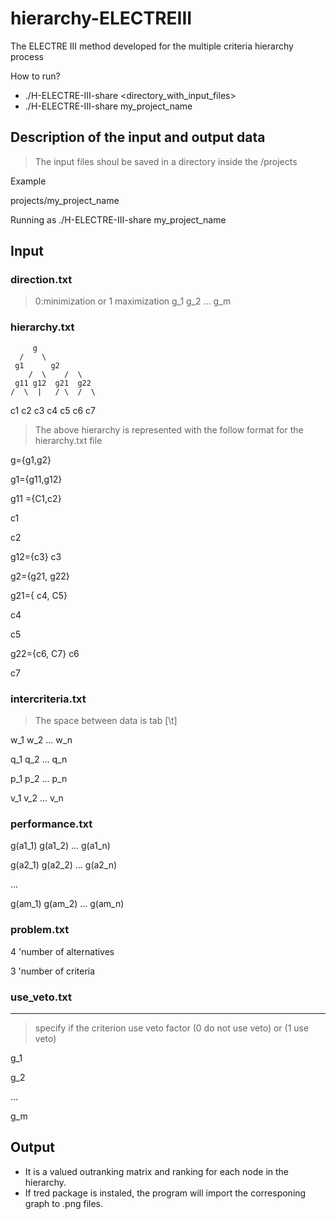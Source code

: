 
# hierarchy-ELECTREIII
The ELECTRE III method developed for the multiple criteria hierarchy process

How to run?
- ./H-ELECTRE-III-share <directory_with_input_files>
- ./H-ELECTRE-III-share my_project_name


## Description of the input and output data

> The input files shoul be saved in a directory inside the /projects

Example

projects/my_project_name

Running as
./H-ELECTRE-III-share my_project_name

## Input 

### direction.txt
> 0:minimization or 1 maximization
g_1
g_2
...
g_m


### hierarchy.txt

	     g
	  /    \
	 g1      g2
        /  \    /  \
     g11 g12  g21  g22
    /  \  |   / \  /  \
   c1 c2 c3  c4 c5 c6  c7

> The above hierarchy is represented with the follow format for the hierarchy.txt file

g={g1,g2}

g1={g11,g12}

g11 ={C1,c2}

c1

c2

g12={c3}
c3 

g2={g21, g22}

g21={ c4, C5}

c4 

c5 

g22={c6, C7}
c6 

c7 



### intercriteria.txt
> The space between data is tab [\t]

w_1 w_2 ... w_n

q_1 q_2 ... q_n

p_1 p_2 ... p_n

v_1 v_2 ... v_n



### performance.txt

g(a1_1) g(a1_2) ... g(a1_n)

g(a2_1) g(a2_2) ... g(a2_n)

...

g(am_1) g(am_2) ... g(am_n)


### problem.txt

4	'number of alternatives

3	'number of criteria



### use_veto.txt
-------------------------------
> specify if the criterion use veto factor 
> (0 do not use veto) or (1 use veto)

g_1

g_2

...

g_m



## Output 
- It is a valued outranking matrix and ranking for each node in the hierarchy.
- If tred package is instaled, the program will import the corresponing graph to .png files.

